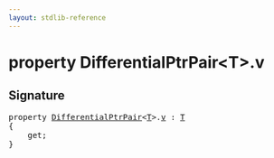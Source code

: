 ```yaml
---
layout: stdlib-reference
---
```


# property DifferentialPtrPair\<T\>\.v

## Signature

<pre>
<span class='code_keyword'>property</span> <a href="index.html" class="code_type">DifferentialPtrPair</a>&lt;<a href="index.html#typeparam-T" class="code_type">T</a>&gt;.<a href="v.html">v</a> : <a href="index.html#typeparam-T" class="code_type">T</a>
{
    get;
}
</pre>


